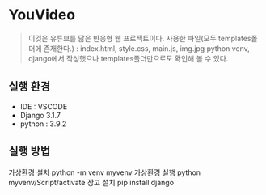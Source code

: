 YouVideo
================
> 이것은 유튜브를 닮은 반응형 웹 프로젝트이다.
> 사용한 파일(모두 templates폴더에 존재한다.) : index.html, style.css, main.js, img.jpg
> python venv, django에서 작성했으나 templates폴더만으로도 확인해 볼 수 있다.

실행 환경 
----------------
* IDE : VSCODE
* Django 3.1.7
* python : 3.9.2

실행 방법
----------------
가상환경 설치
  python -m venv myvenv
가상환경 실행
  python myvenv/Script/activate
장고 설치
  pip install django
